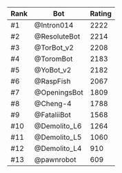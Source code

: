 Rank|Bot|Rating
---|---|---
#1|@Intron014|2222
#2|@ResoluteBot|2214
#3|@TorBot_v2|2208
#4|@ToromBot|2183
#5|@YoBot_v2|2182
#6|@RaspFish|2067
#7|@OpeningsBot|1809
#8|@Cheng-4|1788
#9|@FataliiBot|1568
#10|@Demolito_L6|1264
#11|@Demolito_L5|1060
#12|@Demolito_L4|910
#13|@pawnrobot|609
